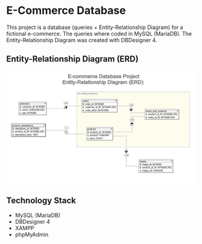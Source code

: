 # E-Commerce Database

This project is a database (queries + Entity-Relationship Diagram) for a fictional e-commerce. The queries where coded in MySQL (MariaDB). The Entity-Relationship Diagram was created with DBDesigner 4.

## Entity-Relationship Diagram (ERD)

![Screenshot](E-commerce_Database_Entity-Relationship_Diagram_Image.jpg)

## Technology Stack

+ MySQL (MariaDB)
+ DBDesigner 4
+ XAMPP
+ phpMyAdmin

